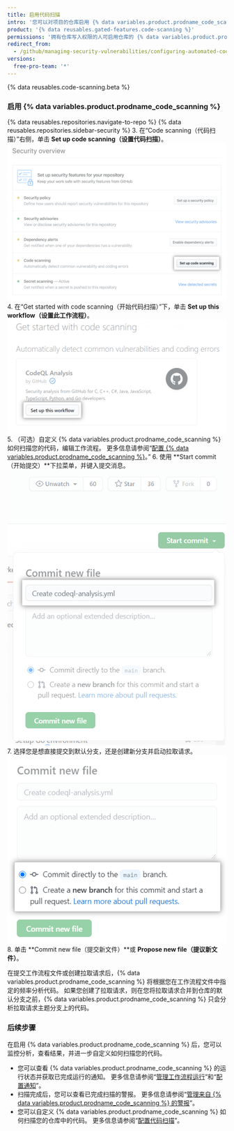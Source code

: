 ```yaml
---
title: 启用代码扫描
intro: '您可以对项目的仓库启用 {% data variables.product.prodname_code_scanning %}。'
product: '{% data reusables.gated-features.code-scanning %}'
permissions: '拥有仓库写入权限的人可启用仓库的 {% data variables.product.prodname_code_scanning %}。'
redirect_from:
  - /github/managing-security-vulnerabilities/configuring-automated-code-scanning
versions:
  free-pro-team: '*'
---
```


{% data reusables.code-scanning.beta %}

### 启用 {% data variables.product.prodname_code_scanning %}

{% data reusables.repositories.navigate-to-repo %}
{% data reusables.repositories.sidebar-security %}
3. 在“Code scanning（代码扫描）”右侧，单击 **Set up code scanning（设置代码扫描）**。 ![Security Overview（安全性概述）中"Code scanning（代码扫描）"右侧的"Set up code scanning（设置代码扫描）"按钮](/assets/images/help/security/overview-set-up-code-scanning.png)
4. 在“Get started with code scanning（开始代码扫描）”下，单击 **Set up this workflow（设置此工作流程）**。 !["Get started with code scanning（开始代码扫描）"标题下的"Set up this workflow（设置此工作流程）"按钮](/assets/images/help/repository/code-scanning-set-up-this-workflow.png)
5. （可选）自定义 {% data variables.product.prodname_code_scanning %} 如何扫描您的代码，编辑工作流程。 更多信息请参阅“[配置 {% data variables.product.prodname_code_scanning %}](/github/finding-security-vulnerabilities-and-errors-in-your-code/configuring-code-scanning)。”
6. 使用 **Start commit（开始提交）**下拉菜单，并键入提交消息。 ![开始提交](/assets/images/help/repository/start-commit-commit-new-file.png)
7. 选择您是想直接提交到默认分支，还是创建新分支并启动拉取请求。 ![选择提交位置](/assets/images/help/repository/start-commit-choose-where-to-commit.png)
8. 单击 **Commit new file（提交新文件）**或 **Propose new file（提议新文件）**。

在提交工作流程文件或创建拉取请求后，{% data variables.product.prodname_code_scanning %} 将根据您在工作流程文件中指定的频率分析代码。 如果您创建了拉取请求，则在您将拉取请求合并到仓库的默认分支之前，{% data variables.product.prodname_code_scanning %} 只会分析拉取请求主题分支上的代码。

### 后续步骤

在启用 {% data variables.product.prodname_code_scanning %} 后，您可以监控分析，查看结果，并进一步自定义如何扫描您的代码。

- 您可以查看 {% data variables.product.prodname_code_scanning %} 的运行状态并获取已完成运行的通知。 更多信息请参阅“[管理工作流程运行](/actions/configuring-and-managing-workflows/managing-a-workflow-run)”和“[配置通知](/github/managing-subscriptions-and-notifications-on-github/configuring-notifications#github-actions-notification-options)”。
- 扫描完成后，您可以查看已完成扫描的警报。 更多信息请参阅“[管理来自 {% data variables.product.prodname_code_scanning %} 的警报](/github/finding-security-vulnerabilities-and-errors-in-your-code/managing-alerts-from-code-scanning)”。
- 您可以自定义 {% data variables.product.prodname_code_scanning %} 如何扫描您的仓库中的代码。 更多信息请参阅“[配置代码扫描](/github/finding-security-vulnerabilities-and-errors-in-your-code/configuring-code-scanning)”。
